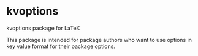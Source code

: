 # kvoptions

kvoptions package for LaTeX

This package is intended for package authors who want to
use options in key value format for their package options.

